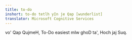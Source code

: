 ```yaml
---
title: to-do
inshort: to-do tetlh yIn je Qap [wunderlist]
translator: Microsoft Cognitive Services
---
```


vo' Qap QujmeH, To-Do easiest mIw ghoD ta', Hoch jaj Suq.



